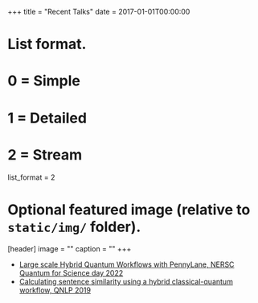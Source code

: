 +++
title = "Recent Talks"
date = 2017-01-01T00:00:00

# List format.
#   0 = Simple
#   1 = Detailed
#   2 = Stream
list_format = 2

# Optional featured image (relative to `static/img/` folder).
[header]
image = ""
caption = ""
+++

- [Large scale Hybrid Quantum Workflows with PennyLane, NERSC Quantum for Science day 2022](https://www.youtube.com/watch?v=MnPAFbueMKQ)
- [Calculating sentence similarity using a hybrid classical-quantum workflow, QNLP 2019](https://www.youtube.com/watch?v=rG0_SKCx09A)